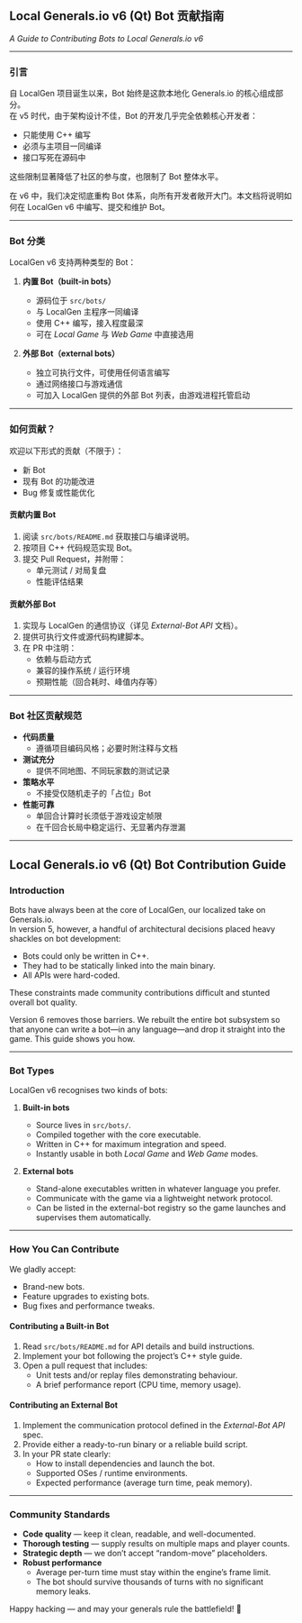 ## Local Generals.io v6 (Qt) Bot 贡献指南  

*A Guide to Contributing Bots to Local Generals.io v6*

---

### 引言  

自 LocalGen 项目诞生以来，Bot 始终是这款本地化 Generals.io 的核心组成部分。  
在 v5 时代，由于架构设计不佳，Bot 的开发几乎完全依赖核心开发者：

- 只能使用 C++ 编写  
- 必须与主项目一同编译  
- 接口写死在源码中  

这些限制显著降低了社区的参与度，也限制了 Bot 整体水平。  

在 v6 中，我们决定彻底重构 Bot 体系，向所有开发者敞开大门。本文档将说明如何在 LocalGen v6 中编写、提交和维护 Bot。

---

### Bot 分类  

LocalGen v6 支持两种类型的 Bot：

1. **内置 Bot（built-in bots）**  
   - 源码位于 `src/bots/`  
   - 与 LocalGen 主程序一同编译  
   - 使用 C++ 编写，接入程度最深  
   - 可在 *Local Game* 与 *Web Game* 中直接选用  

2. **外部 Bot（external bots）**  
   - 独立可执行文件，可使用任何语言编写  
   - 通过网络接口与游戏通信  
   - 可加入 LocalGen 提供的外部 Bot 列表，由游戏进程托管启动  

---

### 如何贡献？  

欢迎以下形式的贡献（不限于）：

- 新 Bot  
- 现有 Bot 的功能改进  
- Bug 修复或性能优化  

#### 贡献内置 Bot  

1. 阅读 `src/bots/README.md` 获取接口与编译说明。  
2. 按项目 C++ 代码规范实现 Bot。  
3. 提交 Pull Request，并附带：  
   - 单元测试 / 对局复盘  
   - 性能评估结果  

#### 贡献外部 Bot  

1. 实现与 LocalGen 的通信协议（详见 *External-Bot API* 文档）。  
2. 提供可执行文件或源代码构建脚本。  
3. 在 PR 中注明：  
   - 依赖与启动方式  
   - 兼容的操作系统 / 运行环境  
   - 预期性能（回合耗时、峰值内存等）  

---

### Bot 社区贡献规范  

- **代码质量**  
  - 遵循项目编码风格；必要时附注释与文档  
- **测试充分**  
  - 提供不同地图、不同玩家数的测试记录  
- **策略水平**  
  - 不接受仅随机走子的「占位」Bot  
- **性能可靠**  
  - 单回合计算时长须低于游戏设定帧限  
  - 在千回合长局中稳定运行、无显著内存泄漏  

---

## Local Generals.io v6 (Qt) Bot Contribution Guide  

### Introduction  

Bots have always been at the core of LocalGen, our localized take on Generals.io.  
In version 5, however, a handful of architectural decisions placed heavy shackles on bot development:

- Bots could only be written in C++.  
- They had to be statically linked into the main binary.  
- All APIs were hard-coded.  

These constraints made community contributions difficult and stunted overall bot quality.

Version 6 removes those barriers. We rebuilt the entire bot subsystem so that anyone can write a bot—in any language—and drop it straight into the game. This guide shows you how.

---

### Bot Types  

LocalGen v6 recognises two kinds of bots:

1. **Built-in bots**  
   - Source lives in `src/bots/`.  
   - Compiled together with the core executable.  
   - Written in C++ for maximum integration and speed.  
   - Instantly usable in both *Local Game* and *Web Game* modes.  

2. **External bots**  
   - Stand-alone executables written in whatever language you prefer.  
   - Communicate with the game via a lightweight network protocol.  
   - Can be listed in the external-bot registry so the game launches and supervises them automatically.  

---

### How You Can Contribute  

We gladly accept:

- Brand-new bots.  
- Feature upgrades to existing bots.  
- Bug fixes and performance tweaks.  

#### Contributing a Built-in Bot  

1. Read `src/bots/README.md` for API details and build instructions.  
2. Implement your bot following the project’s C++ style guide.  
3. Open a pull request that includes:  
   - Unit tests and/or replay files demonstrating behaviour.  
   - A brief performance report (CPU time, memory usage).  

#### Contributing an External Bot  

1. Implement the communication protocol defined in the *External-Bot API* spec.  
2. Provide either a ready-to-run binary or a reliable build script.  
3. In your PR state clearly:  
   - How to install dependencies and launch the bot.  
   - Supported OSes / runtime environments.  
   - Expected performance (average turn time, peak memory).  

---

### Community Standards  

- **Code quality** — keep it clean, readable, and well-documented.  
- **Thorough testing** — supply results on multiple maps and player counts.  
- **Strategic depth** — we don’t accept “random-move” placeholders.  
- **Robust performance**  
  - Average per-turn time must stay within the engine’s frame limit.  
  - The bot should survive thousands of turns with no significant memory leaks.  

Happy hacking — and may your generals rule the battlefield! 🚩
